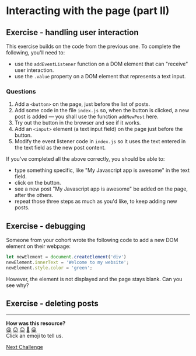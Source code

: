 # Interacting with the page (part II)

## Exercise - handling user interaction

This exercise builds on the code from the previous one. To complete the following, you'll need to: 
 * use the `addEventListener` function on a DOM element that can "receive" user interaction.
 * use the `.value` property on a DOM element that represents a text input.

### Questions

1. Add a `<button>` on the page, just before the list of posts.
2. Add some code in the file `index.js` so, when the button is clicked, a new post is added — you shall use the function `addNewPost` here.
3. Try out the button in the browser and see if it works.
4. Add an `<input>` element (a text input field) on the page just before the button. 
5. Modify the event listener code in `index.js` so it uses the text entered in the text field as the new post content.

If you've completed all the above correctly, you should be able to: 
 * type something specific, like "My Javascript app is awesome" in the text field.
 * click on the button.
 * see a new post "My Javascript app is awesome" be added on the page, after the others.
 * repeat those three steps as much as you'd like, to keep adding new posts.

## Exercise - debugging

Someone from your cohort wrote the following code to add a new DOM element on their webpage: 

```javascript
let newElement = document.createElement('div')
newElement.innerText = 'Welcome to my website';
newElement.style.color = 'green';
```

However, the element is not displayed and the page stays blank. Can you see why?

## Exercise - deleting posts



<!-- BEGIN GENERATED SECTION DO NOT EDIT -->

---

**How was this resource?**  
[😫](https://airtable.com/shrUJ3t7KLMqVRFKR?prefill_Repository=makersacademy/javascript-web-applications&prefill_File=contents/04_user_interaction.md&prefill_Sentiment=😫) [😕](https://airtable.com/shrUJ3t7KLMqVRFKR?prefill_Repository=makersacademy/javascript-web-applications&prefill_File=contents/04_user_interaction.md&prefill_Sentiment=😕) [😐](https://airtable.com/shrUJ3t7KLMqVRFKR?prefill_Repository=makersacademy/javascript-web-applications&prefill_File=contents/04_user_interaction.md&prefill_Sentiment=😐) [🙂](https://airtable.com/shrUJ3t7KLMqVRFKR?prefill_Repository=makersacademy/javascript-web-applications&prefill_File=contents/04_user_interaction.md&prefill_Sentiment=🙂) [😀](https://airtable.com/shrUJ3t7KLMqVRFKR?prefill_Repository=makersacademy/javascript-web-applications&prefill_File=contents/04_user_interaction.md&prefill_Sentiment=😀)  
Click an emoji to tell us.

<!-- END GENERATED SECTION DO NOT EDIT -->


[Next Challenge](05_using_fetch.md)